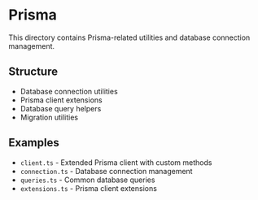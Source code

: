 # Prisma

This directory contains Prisma-related utilities and database connection management.

## Structure

- Database connection utilities
- Prisma client extensions
- Database query helpers
- Migration utilities

## Examples

- `client.ts` - Extended Prisma client with custom methods
- `connection.ts` - Database connection management
- `queries.ts` - Common database queries
- `extensions.ts` - Prisma client extensions
